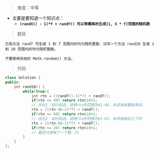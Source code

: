 > 难度：中等
- 主要是要知道一个知识点：
  -  **`(randX() - 1)*Y + randY() 可以等概率的生成[1, X * Y]范围的随机数`**

> 题目

```
已有方法 rand7 可生成 1 到 7 范围内的均匀随机整数，试写一个方法 rand10 生成 1 到 10 范围内的均匀随机整数。

不要使用系统的 Math.random() 方法。

```

> 代码
```cpp
class Solution {
public:
    int rand10() {
        while(true){
            int rtn = ((rand7()-1)*7) + rand7();
            if(rtn <= 40) return rtn%10+1;
            // 优化1：运行到这，说明rtn的范围为41-49，本该舍掉重新来的。
            rtn = ((rtn-40-1)*7) + rand7();
            if(rtn <= 60) return rtn%10+1;
            // 优化2：运行到这，说明rtn的范围为61-63，本该舍掉这三个的
            rtn = ((rtn-60-1)*7) + rand7();
            if(rtn <= 20) return rtn%10+1;
            // 最后只舍掉了一个数，21
        }
    }
};
```